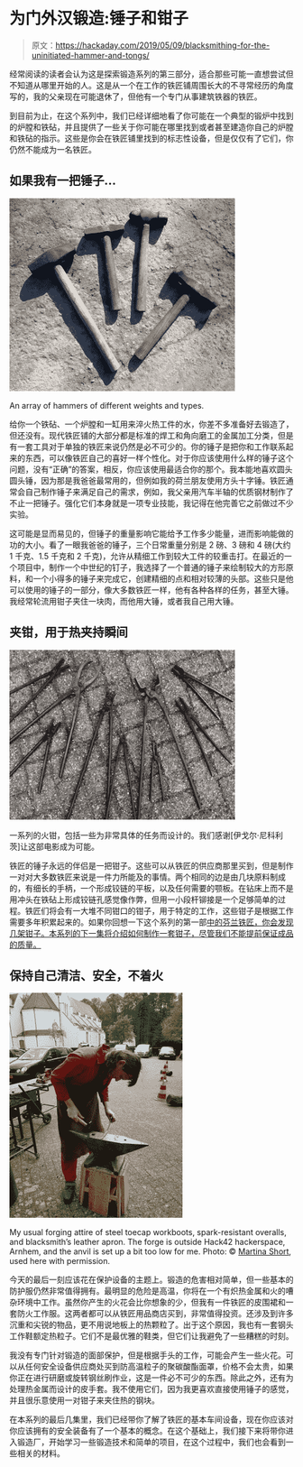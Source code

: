 # 为门外汉锻造:锤子和钳子

> 原文：<https://hackaday.com/2019/05/09/blacksmithing-for-the-uninitiated-hammer-and-tongs/>

经常阅读的读者会认为这是探索锻造系列的第三部分，适合那些可能一直想尝试但不知道从哪里开始的人。这是从一个在工作的铁匠铺周围长大的不寻常经历的角度写的，我的父亲现在可能退休了，但他有一个专门从事建筑铁器的铁匠。

到目前为止，在这个系列中，我们已经详细地看了你可能在一个典型的锻炉中找到的炉膛和铁砧，并且提供了一些关于你可能在哪里找到或者甚至建造你自己的炉膛和铁砧的指示。这些是你会在铁匠铺里找到的标志性设备，但是仅仅有了它们，你仍然不能成为一名铁匠。

## 如果我有一把锤子…

[![An array of hammers of different weights and types.](img/dda903f4b3a32eee0c391ea8a18e75b0.png)](https://hackaday.com/wp-content/uploads/2019/02/blacksmith-hammers.jpg)

An array of hammers of different weights and types.

给你一个铁砧、一个炉膛和一缸用来淬火热工件的水，你差不多准备好去锻造了，但还没有。现代铁匠铺的大部分都是标准的焊工和角向磨工的金属加工分类，但是有一套工具对于单独的铁匠来说仍然是必不可少的。你的锤子是把你和工作联系起来的东西，可以像铁匠自己的喜好一样个性化。对于你应该使用什么样的锤子这个问题，没有“正确”的答案，相反，你应该使用最适合你的那个。我本能地喜欢圆头圆头锤，因为那是我爸爸最常用的，但例如我的荷兰朋友使用方头十字锤。铁匠通常会自己制作锤子来满足自己的需求，例如，我父亲用汽车半轴的优质钢材制作了不止一把锤子。强化它们本身就是一项专业技能，我记得在他完善它之前做过不少实验。

这可能是显而易见的，但锤子的重量影响它能给予工作多少能量，进而影响能做的功的大小。看了一眼我爸爸的锤子，三个日常重量分别是 2 磅、3 磅和 4 磅(大约 1 千克、1.5 千克和 2 千克)，允许从精细工作到较大工件的较重击打。在最近的一个项目中，制作一个中世纪的钉子，我选择了一个普通的锤子来绘制较大的方形原料，和一个小得多的锤子来完成它，创建精细的点和相对较薄的头部。这些只是他可以使用的锤子的一部分，像大多数铁匠一样，他有各种各样的任务，甚至大锤。我经常轮流用钳子夹住一块肉，而他用大锤，或者我自己用大锤。

## 夹钳，用于热夹持瞬间

[![A selection of tongs, including some designed for very specific tasks. Our thanks to [Igor Nikolic] for making this picture possible.](img/1d0eaf2eacc3859a80b931e29cf1c2ff.png)](https://hackaday.com/wp-content/uploads/2019/04/tong-selection.jpg) 

一系列的火钳，包括一些为非常具体的任务而设计的。我们感谢[伊戈尔·尼科利茨]让这部电影成为可能。

铁匠的锤子永远的伴侣是一把钳子。这些可以从铁匠的供应商那里买到，但是制作一对对大多数铁匠来说是一件力所能及的事情。两个相同的边是由几块原料制成的，有细长的手柄，一个形成铰链的平板，以及任何需要的颚板。在钻床上而不是用冲头在铁砧上形成铰链孔感觉像作弊，但用一小段杆铆接是一个足够简单的过程。铁匠们将会有一大堆不同钳口的钳子，用于特定的工作，这些钳子是根据工作需要多年积累起来的。如果你回想一下这个系列的第一部[中的芬兰铁匠，你会发现几架钳子。本系列的下一集将介绍如何制作一套钳子，尽管我们不能提前保证成品的质量。](https://hackaday.com/2019/03/07/blacksmithing-for-the-uninitiated-what-is-a-forge/)

## 保持自己清洁、安全，不着火

[![My usual forging attire of steel toecap workboots, spark-resistant overalls, and blacksmith's leather apron. The forge is outside Hack42 hackerspace, Arnhem, and is set up a bit too low for me. Photo: (c) Martina Short, used here with permission.](img/8b5edfe2873716ca84efe6113ca30afa.png)](https://hackaday.com/wp-content/uploads/2019/04/jenny-ppe.jpg)

My usual forging attire of steel toecap workboots, spark-resistant overalls, and blacksmith’s leather apron. The forge is outside Hack42 hackerspace, Arnhem, and the anvil is set up a bit too low for me. Photo: © [Martina Short](https://twitter.com/martina_photos), used here with permission.

今天的最后一刻应该花在保护设备的主题上。锻造的危害相对简单，但一些基本的防护服仍然非常值得拥有。最明显的危险是高温，你将在一个有炽热金属和火的嘈杂环境中工作。虽然你产生的火花会比你想象的少，但我有一件铁匠的皮围裙和一套防火工作服。这两者都可以从铁匠用品商店买到，非常值得投资。还涉及到许多沉重和尖锐的物品，更不用说地板上的热颗粒了。出于这个原因，我也有一套钢头工作鞋额定热粒子。它们不是最优雅的鞋类，但它们让我避免了一些糟糕的时刻。

我没有专门针对锻造的面部保护，但是根据手头的工作，可能会产生一些火花。可以从任何安全设备供应商处买到防高温粒子的聚碳酸酯面罩，价格不会太贵，如果你正在进行研磨或旋转钢丝刷作业，这是一件必不可少的东西。除此之外，还有为处理热金属而设计的皮手套。我不使用它们，因为我更喜欢直接使用锤子的感觉，并且很乐意使用一对钳子来夹住热的钢块。

在本系列的最后几集里，我们已经带你了解了铁匠的基本车间设备，现在你应该对你应该拥有的安全装备有了一个基本的概念。在这个基础上，我们接下来将带你进入锻造厂，开始学习一些锻造技术和简单的项目，在这个过程中，我们也会看到一些相关的材料。